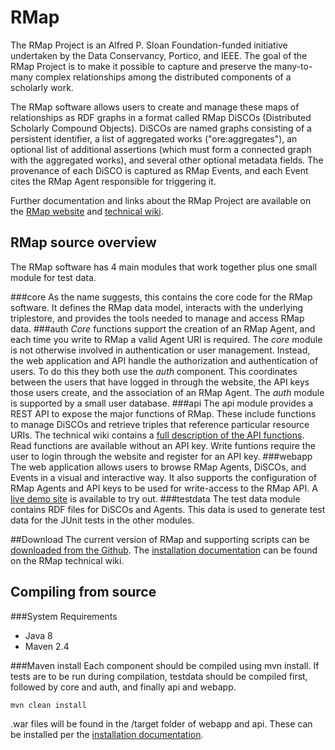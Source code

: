 # RMap
The RMap Project is an Alfred P. Sloan Foundation-funded initiative undertaken by the Data Conservancy, Portico, and IEEE. The goal of the RMap Project is to make it possible to capture and preserve the many-to-many complex relationships among the distributed components of a scholarly work. 

The RMap software allows users to create and manage these maps of relationships as RDF graphs in a format called RMap DiSCOs (Distributed Scholarly Compound Objects).  DiSCOs are named graphs consisting of a persistent identifier, a list of aggregated works ("ore:aggregates"), an optional list of additional assertions (which must form a connected graph with the aggregated works), and several other optional metadata fields.  The provenance of each DiSCO is captured as RMap Events, and each Event cites the RMap Agent responsible for triggering it.

Further documentation and links about the RMap Project are available on the [RMap website](http://rmap-project.info/) and [technical wiki](https://rmap-project.atlassian.net).  

## RMap source overview
The RMap software has 4 main modules that work together plus one small module for test data.

###core
As the name suggests, this contains the core code for the RMap software. It defines the RMap data model, interacts with the underlying triplestore, and provides the tools needed to manage and access RMap data.
###auth
*Core* functions support the creation of an RMap Agent, and each time you write to RMap a valid Agent URI is required.  The *core* module is not otherwise involved in authentication or user management. Instead, the web application and API handle the authorization and authentication of users. To do this they both use the *auth* component. This coordinates between the users that have logged in through the website, the API keys those users create, and the association of an RMap Agent. The *auth* module is supported by a small user database. 
###api
The api module provides a REST API to expose the major functions of RMap.  These include functions to manage DiSCOs and retrieve triples that reference particular resource URIs.  The technical wiki contains a [full description of the API functions](https://rmap-project.atlassian.net/wiki/display/RMAPPS/API+Documentation).  Read functions are available without an API key. Write funtions require the user to login through the website and register for an API key. 
###webapp
The web application allows users to browse RMap Agents, DiSCOs, and Events in a visual and interactive way.  It also supports the configuration of RMap Agents and API keys to be used for write-access to the RMap API. A [live demo site](https://demo.rmap-hub.org/app) is available to try out.
###testdata
The test data module contains RDF files for DiSCOs and Agents. This data is used to generate test data for the JUnit tests in the other modules.

##Download
The current version of RMap and supporting scripts can be [downloaded from the Github](https://github.com/rmap-project/rmap/releases).  The [installation documentation](https://rmap-project.atlassian.net/wiki/display/RMAPPS/Installation) can be found on the RMap technical wiki.

## Compiling from source
###System Requirements

- Java 8
- Maven 2.4

###Maven install
Each component should be compiled using mvn install. If tests are to be run during compilation, testdata should be compiled first, followed by core and auth, and finally api and webapp.
```
mvn clean install
``` 
.war files will be found in the /target folder of webapp and api. These can be installed per the [installation documentation](https://rmap-project.atlassian.net/wiki/display/RMAPPS/Installation).
